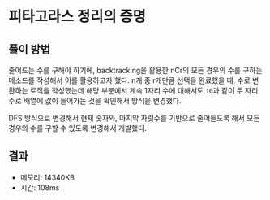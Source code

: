 # 피타고라스 정리의 증명

## 풀이 방법

줄어드는 수를 구해야 하기에, backtracking을 활용한 nCr의 모든 경우의 수를 구하는 메소드를 작성해서 이를 활용하고자 했다.
n개 중 r개만큼 선택을 완료했을 때, 수로 변환하는 로직을 작성했는데 해당 부분에서 계속 1자리 수에 대해서도 `10`과 같이 두 자리 수로 배열에 값이 들어가는 것을 확인해서 방식을 변경했다.

DFS 방식으로 변경해서 현재 숫자와, 마지막 자릿수를 기반으로 줄어들도록 해서 모든 경우의 수를 구할 수 있도록 변경해서 개발했다.

## 결과

- 메모리: 14340KB
- 시간: 108ms